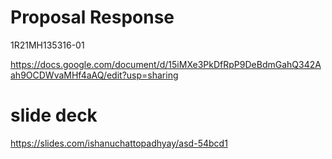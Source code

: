 # Proposal Response

1R21MH135316-01

https://docs.google.com/document/d/15iMXe3PkDfRpP9DeBdmGahQ342Aah9OCDWvaMHf4aAQ/edit?usp=sharing

# slide deck

https://slides.com/ishanuchattopadhyay/asd-54bcd1

